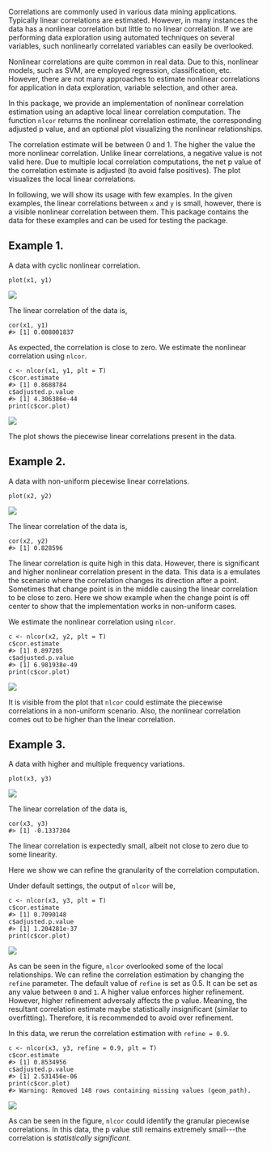Correlations are commonly used in various data mining applications.
Typically linear correlations are estimated. However, in many instances
the data has a nonlinear correlation but little to no linear
correlation. If we are performing data exploration using automated
techniques on several variables, such nonlinearly correlated variables
can easily be overlooked.

Nonlinear correlations are quite common in real data. Due to this,
nonlinear models, such as SVM, are employed regression, classification,
etc. However, there are not many approaches to estimate nonlinear
correlations for application in data exploration, variable selection,
and other area.

In this package, we provide an implementation of nonlinear correlation
estimation using an adaptive local linear correlation computation. The
function `nlcor` returns the nonlinear correlation estimate, the
corresponding adjusted p value, and an optional plot visualizing the
nonlinear relationships.

The correlation estimate will be between 0 and 1. The higher the value
the more nonlinear correlation. Unlike linear correlations, a negative
value is not valid here. Due to multiple local correlation computations,
the net p value of the correlation estimate is adjusted (to avoid false
positives). The plot visualizes the local linear correlations.

In following, we will show its usage with few examples. In the given
examples, the linear correlations between `x` and `y` is small, however,
there is a visible nonlinear correlation between them. This package
contains the data for these examples and can be used for testing the
package.

Example 1.
----------

A data with cyclic nonlinear correlation.

    plot(x1, y1)

<img src="nlcor_files/figure-markdown_strict/Figure-1.1-1.png" style="display: block; margin: auto;" />

The linear correlation of the data is,

    cor(x1, y1)
    #> [1] 0.008001837

As expected, the correlation is close to zero. We estimate the nonlinear
correlation using `nlcor`.

    c <- nlcor(x1, y1, plt = T)
    c$cor.estimate
    #> [1] 0.8688784
    c$adjusted.p.value
    #> [1] 4.306386e-44
    print(c$cor.plot)

<img src="nlcor_files/figure-markdown_strict/Figure-1.2-1.png" style="display: block; margin: auto;" />

The plot shows the piecewise linear correlations present in the data.

Example 2.
----------

A data with non-uniform piecewise linear correlations.

    plot(x2, y2)

<img src="nlcor_files/figure-markdown_strict/Figure-2.1-1.png" style="display: block; margin: auto;" />

The linear correlation of the data is,

    cor(x2, y2)
    #> [1] 0.828596

The linear correlation is quite high in this data. However, there is
significant and higher nonlinear correlation present in the data. This
data is a emulates the scenario where the correlation changes its
direction after a point. Sometimes that change point is in the middle
causing the linear correlation to be close to zero. Here we show example
when the change point is off center to show that the implementation
works in non-uniform cases.

We estimate the nonlinear correlation using `nlcor`.

    c <- nlcor(x2, y2, plt = T)
    c$cor.estimate
    #> [1] 0.897205
    c$adjusted.p.value
    #> [1] 6.981938e-49
    print(c$cor.plot)

<img src="nlcor_files/figure-markdown_strict/Figure-2.2-1.png" style="display: block; margin: auto;" />

It is visible from the plot that `nlcor` could estimate the piecewise
correlations in a non-uniform scenario. Also, the nonlinear correlation
comes out to be higher than the linear correlation.

Example 3.
----------

A data with higher and multiple frequency variations.

    plot(x3, y3)

<img src="nlcor_files/figure-markdown_strict/Figure-3.1-1.png" style="display: block; margin: auto;" />

The linear correlation of the data is,

    cor(x3, y3)
    #> [1] -0.1337304

The linear correlation is expectedly small, albeit not close to zero due
to some linearity.

Here we show we can refine the granularity of the correlation
computation.

Under default settings, the output of `nlcor` will be,

    c <- nlcor(x3, y3, plt = T)
    c$cor.estimate
    #> [1] 0.7090148
    c$adjusted.p.value
    #> [1] 1.204281e-37
    print(c$cor.plot)

<img src="nlcor_files/figure-markdown_strict/Figure-3.2-1.png" style="display: block; margin: auto;" />

As can be seen in the figure, `nlcor` overlooked some of the local
relationships. We can refine the correlation estimation by changing the
`refine` parameter. The default value of `refine` is set as 0.5. It can
be set as any value between `0` and `1`. A higher value enforces higher
refinement. However, higher refinement adversaly affects the p value.
Meaning, the resultant correlation estimate maybe statistically
insignificant (similar to overfitting). Therefore, it is recommended to
avoid over refinement.

In this data, we rerun the correlation estimation with `refine = 0.9`.

    c <- nlcor(x3, y3, refine = 0.9, plt = T)
    c$cor.estimate
    #> [1] 0.8534956
    c$adjusted.p.value
    #> [1] 2.531456e-06
    print(c$cor.plot)
    #> Warning: Removed 148 rows containing missing values (geom_path).

<img src="nlcor_files/figure-markdown_strict/Figure-3.3-1.png" style="display: block; margin: auto;" />

As can be seen in the figure, `nlcor` could identify the granular
piecewise correlations. In this data, the p value still remains
extremely small---the correlation is *statistically significant*.
